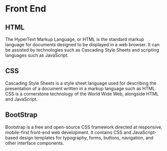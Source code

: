 # Front End
## HTML
The HyperText Markup Language, or HTML is the standard markup language for documents designed to be displayed in a web browser. It can be assisted by technologies such as Cascading Style Sheets and scripting languages such as JavaScript.

## CSS
Cascading Style Sheets is a style sheet language used for describing the presentation of a document written in a markup language such as HTML. CSS is a cornerstone technology of the World Wide Web, alongside HTML and JavaScript.

## BootStrap
Bootstrap is a free and open-source CSS framework directed at responsive, mobile-first front-end web development. It contains CSS and JavaScript-based design templates for typography, forms, buttons, navigation, and other interface components.